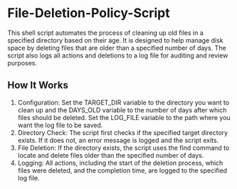 # File-Deletion-Policy-Script
This shell script automates the process of cleaning up old files in a specified directory based on their age. It is designed to help manage disk space by deleting files that are older than a specified number of days. The script also logs all actions and deletions to a log file for auditing and review purposes.

## How It Works
1. Configuration: Set the TARGET_DIR variable to the directory you want to clean up and the DAYS_OLD variable to the number of days after which files should be deleted. Set the LOG_FILE variable to the path where you want the log file to be saved.
2. Directory Check: The script first checks if the specified target directory exists. If it does not, an error message is logged and the script exits.
3. File Deletion: If the directory exists, the script uses the find command to locate and delete files older than the specified number of days.
4. Logging: All actions, including the start of the deletion process, which files were deleted, and the completion time, are logged to the specified log file.
